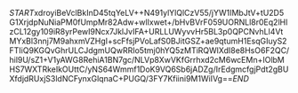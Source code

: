 $START$xdroyiBeVclBkInD45tqYeLV++N491ylYlQlCzV55/jYW1IMbJtV+tU2D5G1XrjdpNuNiaPM0fUmpMr82Adw+wlIxwet+/bHvBVrF059UORNLl8r0Eq2lHlzCL12gy109iR8yrPewI9Ncx7JklJvIFA+URLLUWyvvHr5BL3p0QPCNvhLl4VtMYxBl3nnj7M9ahxmVZHgI+scFfsjPVoLafS0BJitGSZ+ae9qtumH1EsqGIuyS2FTIiQ9KGQvGhrULCJdgmUQwRRIo5tmj0hYQ5zMTiRQWlXdI8e8HsO6F2QC/hil9U/sZ1+V1yAWG8RehiA1BN7gc/NLVp8XwVKfGrrhxd2cM6wcEMn+IOlbMHS7WXTRkeIkOUttC/yNS64Wmmf1DoK9VQ6Sb6jADZg/IrEdgmcfgjPdt2gBUXfdjdRUxjS3ldNCFynxGlqnaC+PUGQ/3FY7Kfiini9M1WiIVg==$END$